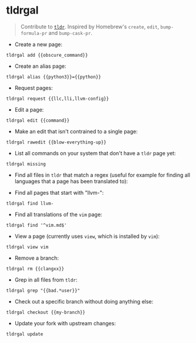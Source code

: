 # tldrgal

> Contribute to [`tldr`](https://github.com/tldr-pages/tldr).
> Inspired by Homebrew's `create`, `edit`, `bump-formula-pr` and `bump-cask-pr`.

- Create a new page:

`tldrgal add {{obscure_command}}`

- Create an alias page:

`tldrgal alias {{python3}}={{python}}`

- Request pages:

`tldrgal request {{llc,lli,llvm-config}}`

- Edit a page:

`tldrgal edit {{command}}`

- Make an edit that isn't contrained to a single page:

`tldrgal rawedit {{blow-everything-up}}`

- List all commands on your system that don't have a `tldr` page yet:

`tldrgal missing`

- Find all files in `tldr` that match a regex (useful for example for finding all
languages that a page has been translated to):

- Find all pages that start with "llvm-":

`tldrgal find llvm-`

- Find all translations of the `vim` page:

`tldrgal find '^vim.md$'`

- View a page (currently uses `view`, which is installed by `vim`):

`tldrgal view vim`

- Remove a branch:

`tldrgal rm {{clangxx}}`

- Grep in all files from `tldr`:

`tldrgal grep "{{bad.*user}}"`

- Check out a specific branch without doing anything else:

`tldrgal checkout {{my-branch}}`

- Update your fork with upstream changes:

`tldrgal update`
